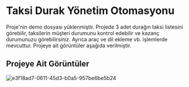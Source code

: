 # Taksi Durak Yönetim Otomasyonu
Proje'nin demo dosyası yüklenmiştir. Projede 3 adet durağın taksi listesini görebilir, taksilerin müşteri durumunu kontrol edebilir ve kazanç durumunuzu görebilirsiniz. Ayrıca araç ve dil ekleme vb. işlemlerde mevcuttur. Projeye ait görüntüler aşağıda verilmiştir.

## Projeye Ait Görüntüler

![e3f18ad7-0611-45d3-b0a5-957be6be5b24](https://github.com/furkan-karapinar/TaksiDuragim_Durak_Yonetim/assets/159263067/f52377a2-36b3-46eb-9d50-ea7bb5be86b4)
